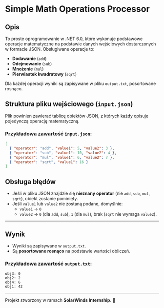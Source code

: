 # Simple Math Operations Processor

## Opis
To proste oprogramowanie w .NET 6.0, które wykonuje podstawowe operacje matematyczne na podstawie danych wejściowych dostarczonych w formacie JSON. Obsługiwane operacje to:
- **Dodawanie** (`add`)
- **Odejmowanie** (`sub`)
- **Mnożenie** (`mul`)
- **Pierwiastek kwadratowy** (`sqrt`)

Dla każdej operacji wyniki są zapisywane w pliku `output.txt`, posortowane rosnąco.

## Struktura pliku wejściowego (`input.json`)
Plik powinien zawierać tablicę obiektów JSON, z których każdy opisuje pojedynczą operację matematyczną.

### Przykładowa zawartość `input.json`:
```json
[
  { "operator": "add", "value1": 5, "value2": 3 },
  { "operator": "sub", "value1": 10, "value2": 4 },
  { "operator": "mul", "value1": 6, "value2": 7 },
  { "operator": "sqrt", "value1": 16 }
]
```

## Obsługa błędów
- Jeśli w pliku JSON znajdzie się **nieznany operator** (nie `add`, `sub`, `mul`, `sqrt`), obiekt zostanie pominięty.
- Jeśli `value1` lub `value2` nie zostaną podane, domyślnie:
  - `value1` → `0`
  - `value2` → `0` (dla `add`, `sub`), `1` (dla `mul`), brak (`sqrt` nie wymaga `value2`).

---

## Wynik
- Wyniki są zapisywane w `output.txt`.
- Są **posortowane rosnąco** na podstawie wartości obliczeń.

### Przykładowa zawartość `output.txt`:
```
obj3: 0
obj2: 2
obj4: 6
obj1: 42
```

---

Projekt stworzony w ramach **SolarWinds Internship**. 🚀
